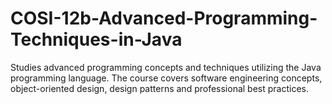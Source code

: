 # COSI-12b-Advanced-Programming-Techniques-in-Java

Studies advanced programming concepts and techniques utilizing the Java programming language. The course covers software engineering concepts, object-oriented design, design patterns and professional best practices.
